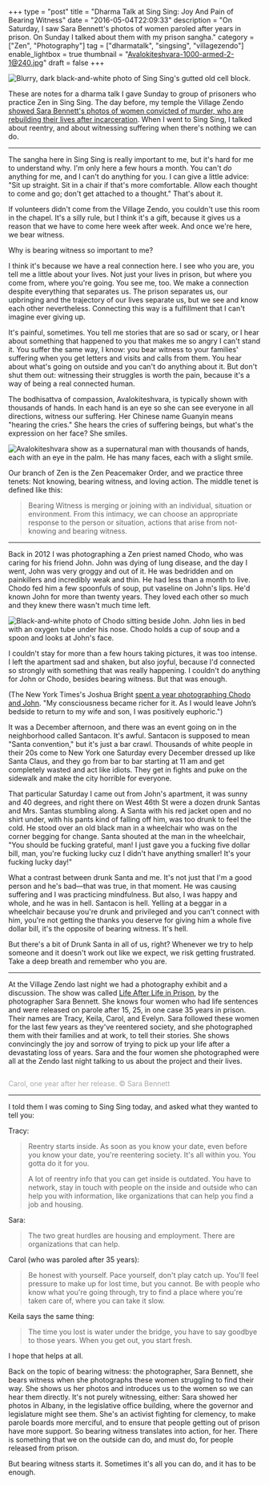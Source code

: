 +++
type = "post"
title = "Dharma Talk at Sing Sing: Joy And Pain of Bearing Witness"
date = "2016-05-04T22:09:33"
description = "On Saturday, I saw Sara Bennett's photos of women paroled after years in prison. On Sunday I talked about them with my prison sangha."
category = ["Zen", "Photography"]
tag = ["dharmatalk", "singsing", "villagezendo"]
enable_lightbox = true
thumbnail = "Avalokiteshvara-1000-armed-2-1@240.jpg"
draft = false
+++

<p><img alt="Blurry, dark black-and-white photo of Sing Sing's gutted old cell block." src="sing-sing.jpg" /></p>
<p>These are notes for a dharma talk I gave Sunday to group of prisoners who practice Zen in Sing Sing. The day before, my temple the Village Zendo <a href="https://villagezendo.org/events/photos-by-sara-bennett/">showed Sara Bennett's photos of women convicted of murder, who are rebuilding their lives after incarceration</a>. When I went to Sing Sing, I talked about reentry, and about witnessing suffering when there's nothing we can do.</p>
<hr />
<p>The sangha here in Sing Sing is really important to me, but it's hard for me to understand why. I'm only here a few hours a month. You can't <em>do</em> anything for me, and I can't do anything for you. I can give a little advice: "Sit up straight. Sit in a chair if that's more comfortable. Allow each thought to come and go; don't get attached to a thought." That's about it.</p>
<p>If volunteers didn't come from the Village Zendo, you couldn't use this room in the chapel. It's a silly rule, but I think it's a gift, because it gives us a reason that we have to come here week after week. And once we're here, we bear witness.</p>
<p>Why is bearing witness so important to me?</p>
<p>I think it's because we have a real connection here. I see who you are, you tell me a little about your lives. Not just your lives in prison, but where you come from, where you're going. You see me, too. We make a connection despite everything that separates us. The prison separates us, our upbringing and the trajectory of our lives separate us, but we see and know each other nevertheless. Connecting this way is a fulfillment that I can't imagine ever giving up.</p>
<p>It's painful, sometimes. You tell me stories that are so sad or scary, or I hear about something that happened to you that makes me so angry I can't stand it. You suffer the same way, I know: you bear witness to your families' suffering when you get letters and visits and calls from them. You hear about what's going on outside and you can't do anything about it. But don't shut them out: witnessing their struggles is worth the pain, because it's a way of being a real connected human.</p>
<p>The bodhisattva of compassion, Avalokiteshvara, is typically shown with thousands of hands. In each hand is an eye so she can see everyone in all directions, witness our suffering. Her Chinese name Guanyin means "hearing the cries." She hears the cries of suffering beings, but what's the expression on her face? She smiles.</p>
<p><img alt="Avalokiteshvara show as a supernatural man with thousands of hands, each with an eye in the palm. He has many faces, each with a slight smile." src="Avalokiteshvara-1000-armed-2-1.jpg" /></p>
<p>Our branch of Zen is the Zen Peacemaker Order, and we practice three tenets: Not knowing, bearing witness, and loving action. The middle tenet is defined like this:</p>
<blockquote>
<p>Bearing Witness is merging or joining with an individual, situation or environment. From this intimacy, we can choose an appropriate response to the person or situation, actions that arise from not-knowing and bearing witness.</p>
</blockquote>
<hr />
<p>Back in 2012 I was photographing a Zen priest named Chodo, who was caring for his friend John. John was dying of lung disease, and the day I went, John was very groggy and out of it. He was bedridden and on painkillers and incredibly weak and thin. He had less than a month to live. Chodo fed him a few spoonfuls of soup, put vaseline on John's lips. He'd known John for more than twenty years. They loved each other so much and they knew there wasn't much time left.</p>
<p><img alt="Black-and-white photo of Chodo sitting beside John. John lies in bed with an oxygen tube under his nose. Chodo holds a cup of soup and a spoon and looks at John's face." src="chodo-and-john.jpg" /></p>
<p>I couldn't stay for more than a few hours taking pictures, it was too intense. I left the apartment sad and shaken, but also joyful, because I'd connected so strongly with something that was really happening. I couldn't do anything for John or Chodo, besides bearing witness. But that was enough.</p>
<p>(The New York Times's Joshua Bright <a href="http://www.nytimes.com/2013/04/14/opinion/sunday/a-good-death.html">spent a year photographing Chodo and John</a>. "My consciousness became richer for it. As I would leave John’s bedside to return to my wife and son, I was positively euphoric.")</p>
<p>It was a December afternoon, and there was an event going on in the neighborhood called Santacon. It's awful. Santacon is supposed to mean "Santa convention," but it's just a bar crawl. Thousands of white people in their 20s come to New York one Saturday every December dressed up like Santa Claus, and they go from bar to bar starting at 11 am and get completely wasted and act like idiots. They get in fights and puke on the sidewalk and make the city horrible for everyone.</p>
<p>That particular Saturday I came out from John's apartment, it was sunny and 40 degrees, and right there on West 46th St were a dozen drunk Santas and Mrs. Santas stumbling along. A Santa with his red jacket open and no shirt under, with his pants kind of falling off him, was too drunk to feel the cold. He stood over an old black man in a wheelchair who was on the corner begging for change. Santa shouted at the man in the wheelchair, "You should be fucking grateful, man! I just gave you a fucking five dollar bill, man, you're fucking lucky cuz I didn't have anything smaller! It's your fucking lucky day!"</p>
<p>What a contrast between drunk Santa and me. It's not just that I'm a good person and he's bad&mdash;that was true, in that moment. He was causing suffering and I was practicing mindfulness. But also, I was happy and whole, and he was in hell. Santacon is hell. Yelling at a beggar in a wheelchair because you're drunk and privileged and you can't connect with him, you're not getting the thanks you deserve for giving him a whole five dollar bill, it's the opposite of bearing witness. It's hell.</p>
<p>But there's a bit of Drunk Santa in all of us, right? Whenever we try to help someone and it doesn't work out like we expect, we risk getting frustrated. Take a deep breath and remember who you are.</p>
<hr />
<p>At the Village Zendo last night we had a photography exhibit and a discussion. The show was called <a href="http://nytlive.nytimes.com/womenintheworld/2015/10/14/sara-bennetts-intimate-portraits-capture-life-after-decades-in-prison/">Life After Life in Prison</a>, by the photographer Sara Bennett. She knows four women who had life sentences and were released on parole after 15, 25, in one case 35 years in prison. Their names are Tracy, Keila, Carol, and Evelyn. Sara followed these women for the last few years as they've reentered society, and she photographed them with their families and at work, to tell their stories. She shows convincingly the joy and sorrow of trying to pick up your life after a devastating loss of years. Sara and the four women she photographed were all at the Zendo last night talking to us about the project and their lives.</p>
<p><img alt="" src="carol-on-steps-with-two-boys_dsf2508.jpg" /></p>
<p><span style="color: darkgray">Carol, one year after her release. &copy; Sara Bennett</span></p>
<hr />
<p>I told them I was coming to Sing Sing today, and asked what they wanted to tell you:</p>
<p>Tracy:</p>
<blockquote>
<p>Reentry starts inside. As soon as you know your date, even before you know your date, you're reentering society. It's all within you. You gotta do it for you.</p>
<p>A lot of reentry info that you can get inside is outdated. You have to network, stay in touch with people on the inside and outside who can help you with information, like organizations that can help you find a job and housing.</p>
</blockquote>
<p>Sara:</p>
<blockquote>
<p>The two great hurdles are housing and employment. There are organizations that can help.</p>
</blockquote>
<p>Carol (who was paroled after 35 years):</p>
<blockquote>
<p>Be honest with yourself. Pace yourself, don't play catch up. You'll feel pressure to make up for lost time, but you cannot. Be with people who know what you're going through, try to find a place where you're taken care of, where you can take it slow.</p>
</blockquote>
<p>Keila says the same thing:</p>
<blockquote>
<p>The time you lost is water under the bridge, you have to say goodbye to those years. When you get out, you start fresh.</p>
</blockquote>
<p>I hope that helps at all.</p>
<p>Back on the topic of bearing witness: the photographer, Sara Bennett, she bears witness when she photographs these women struggling to find their way. She shows us her photos and introduces us to the women so we can hear them directly. It's not purely witnessing, either: Sara showed her photos in Albany, in the legislative office building, where the governor and legislature might see them. She's an activist fighting for clemency, to make parole boards more merciful, and to ensure that people getting out of prison have more support. So bearing witness translates into action, for her. There is something that we on the outside can do, and must do, for people released from prison.</p>
<p>But bearing witness starts it. Sometimes it's all you can do, and it has to be enough.</p>
